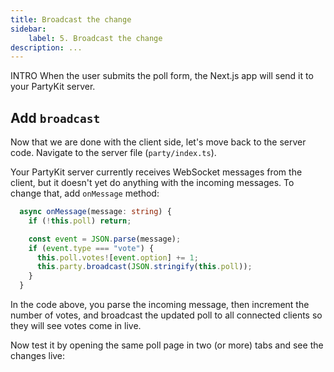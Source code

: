 ```yaml
---
title: Broadcast the change
sidebar:
    label: 5. Broadcast the change
description: ...
---
```


INTRO
When the user submits the poll form, the Next.js app will send it to your PartyKit server.

## Add `broadcast`

Now that we are done with the client side, let's move back to the server code. Navigate to the server file (`party/index.ts`).

Your PartyKit server currently receives WebSocket messages from the client, but it doesn't yet do anything with the incoming messages. To change that, add `onMessage` method:

```ts
  async onMessage(message: string) {
    if (!this.poll) return;

    const event = JSON.parse(message);
    if (event.type === "vote") {
      this.poll.votes![event.option] += 1;
      this.party.broadcast(JSON.stringify(this.poll));
    }
  }
```

In the code above, you parse the incoming message, then increment the number of votes, and broadcast the updated poll to all connected clients so they will see votes come in live.

Now test it by opening the same poll page in two (or more) tabs and see the changes live:

<!-- screen recording -->
